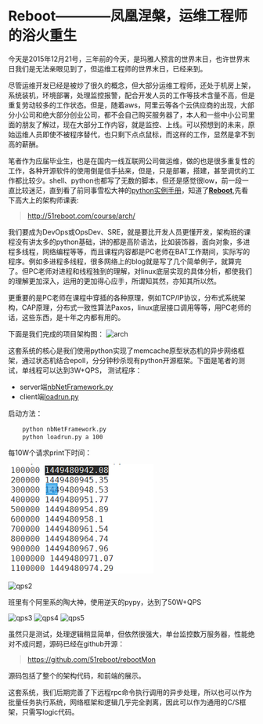 # Reboot————凤凰涅槃，运维工程师的浴火重生
  
今天是2015年12月21号，三年前的今天，是玛雅人预言的世界末日，也许世界末日我们是无法亲眼见到了，但运维工程师的世界末日，已经来到。

尽管运维开发已经是被炒了很久的概念，但大部分运维工程师，还处于机房上架，系统装机，环境部署，处理监控报警，配合开发人员的工作等技术含量不高，但是重复劳动较多的工作状态。但是，随着aws，阿里云等各个云供应商的出现，大部分小公司和绝大部分创业公司，都不会自己购买服务器了，本人和一些中小公司里面的朋友了解过，现在大部分工作内容，就是监控、上线。可以预想到的未来，原始运维人员即使不被程序替代，也只剩下点点鼠标，而这样的工作，显然是拿不到高的薪酬。

笔者作为应届毕业生，也是在国内一线互联网公司做运维，做的也是很多重复性的工作，各种开源软件的使用倒是信手拈来，但是，只是部署，搭建，甚至调优的工作都比较少。shell、python也都写了无数的脚本，但还是感觉很low，前一段一直比较迷茫，直到看了前同事雪松大神的[python实例手册](https://github.com/liquanzhou/ops_doc/blob/master/python%E5%AE%9E%E4%BE%8B%E6%89%8B%E5%86%8C.py)，知道了[**Reboot**](http://51reboot.com/),先看下高大上的架构师课表:
> http://51reboot.com/course/arch/

我们要成为DevOps或OpsDev、SRE，就是要比开发人员更懂开发，架构班的课程没有讲太多的python基础，讲的都是高阶语法，比如装饰器，面向对象，多进程多线程，网络编程等等，而且课程内容都是PC老师在BAT工作期间，实际写的程序。例如多进程多线程，很多网络上的blog就是写了几个简单例子，就算完了。但PC老师对进程和线程独到的理解，对linux底层实现的具体分析，都使我们的理解更加深入，运用的更加得心应手，所谓知其然，亦知其所以然。

更重要的是PC老师在课程中穿插的各种原理，例如TCP/IP协议，分布式系统架构，CAP原理，分布式一致性算法Paxos，linux底层接口调用等等，用PC老师的话，这些东西，是十年之内都有用的。

下面是我们完成的项目架构图：
![arch](http://51reboot.com/static/course/arch/arch.jpg)

这套系统的核心是我们使用python实现了memcache原型状态机的异步网络框架，通过状态机结合epoll，分分钟秒杀现有python开源框架。下面是笔者的测试，单线程可以达到3W+QPS，
测试程序：

- server端[nbNetFramework.py](https://github.com/51reboot/rebootMon/blob/master/nbNet/nbNetFramework.py)
- client端[loadrun.py](https://github.com/51reboot/rebootMon/blob/master/nbNet/loadrun.py)

启动方法：

        python nbNetFramework.py
        python loadrun.py a 100 

每10W个请求print下时间：

![alt tag](https://github.com/AlphaSRE/image/blob/master/1.png)

![qps2](file://C:\Users\shuyiguo\Desktop\github\image\2.png)

班里有个阿里系的陶大神，使用逆天的pypy，达到了50W+QPS

![qps3](file://C:\Users\shuyiguo\Desktop\github\image\6.png)
![qps4](file://C:\Users\shuyiguo\Desktop\github\image\3.png)
![qps5](file://C:\Users\shuyiguo\Desktop\github\image\4.png)


虽然只是测试，处理逻辑稍显简单，但依然很强大，单台监控数万服务器，性能绝对不成问题，源码已经在github开源：

> https://github.com/51reboot/rebootMon

源码包括了整个的架构代码，和前端的展示。

这套系统，我们后期完善了下远程rpc命令执行调用的异步处理，所以也可以作为批量任务执行系统，网络框架和逻辑几乎完全剥离，因此可以作为通用的C/S框架，只需写logic代码。



